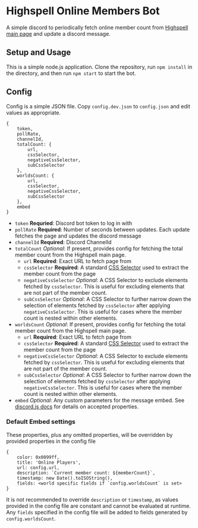 # Highspell Online Members Bot
A simple discord to periodically fetch online member count from [Highspell main page](https://highspell.com) and update a discord message.

## Setup and Usage
This is a simple node.js application. Clone the repository, run `npm install` in the directory, and then run `npm start` to start the bot.

## Config
Config is a simple JSON file. Copy `config.dev.json` to `config.json` and edit values as appropriate.
```
{
    token,
    pollRate,
    channelId,
    totalCount: {
        url,
        cssSelector,
        negativeCssSelector,
        subCssSelector
    },
    worldsCount: {
        url,
        cssSelector,
        negativeCssSelector,
        subCssSelector
    },
    embed
}
```
- `token` **Requried**: Discord bot token to log in with
- `pollRate` **Required**: Number of seconds between updates. Each update fetches the page and updates the discord message
- `channelId` **Required**: Discord ChannelId
- `totalCount` *Optional*: If present, provides config for fetching the total member count from the Highspell main page.
    - `url` **Required**: Exact URL to fetch page from
    - `cssSelector` **Required**: A standard [CSS Selector](https://developer.mozilla.org/en-US/docs/Web/CSS/CSS_selectors) used to extract the member count from the page
    - `negativeCssSelector` *Optional*: A CSS Selector to exclude elements fetched by `cssSelector`. This is useful for excluding elements that are not part of the member count.
    - `subCssSelector` *Optional*: A CSS Selector to further narrow down the selection of elements fetched by `cssSelector` after applying `negativeCssSelector`. This is useful for cases where the member count is nested within other elements.
- `worldsCount` *Optional*: If present, provides config for fetching the total member count from the Highspell main page.
    - `url` **Required**: Exact URL to fetch page from
    - `cssSelector` **Required**: A standard [CSS Selector](https://developer.mozilla.org/en-US/docs/Web/CSS/CSS_selectors) used to extract the member count from the page
    - `negativeCssSelector` *Optional*: A CSS Selector to exclude elements fetched by `cssSelector`. This is useful for excluding elements that are not part of the member count.
    - `subCssSelector` *Optional*: A CSS Selector to further narrow down the selection of elements fetched by `cssSelector` after applying `negativeCssSelector`. This is useful for cases where the member count is nested within other elements.
- `embed` *Optional*: Any custom parameters for the message embed. See [discord.js docs](https://discordjs.guide/popular-topics/embeds.html#using-an-embed-object) for details on accepted properties.

### Default Embed settings
These properties, plus any omitted properties, will be overridden by provided properties in the config file
```
{
    color: 0x0099ff,
    title: 'Online Players',
    url: config.url,
    description: `Current member count: ${memberCount}`,
    timestamp: new Date().toISOString(),
    fields: <world specific fields if `config.worldsCount` is set>
}
```
It is not recommended to override `description` or `timestamp`, as values provided in the config file are constant and cannot be evaluated at runtime.
Any `fields` specified in the config file will be added to fields generated by `config.worldsCount`.

